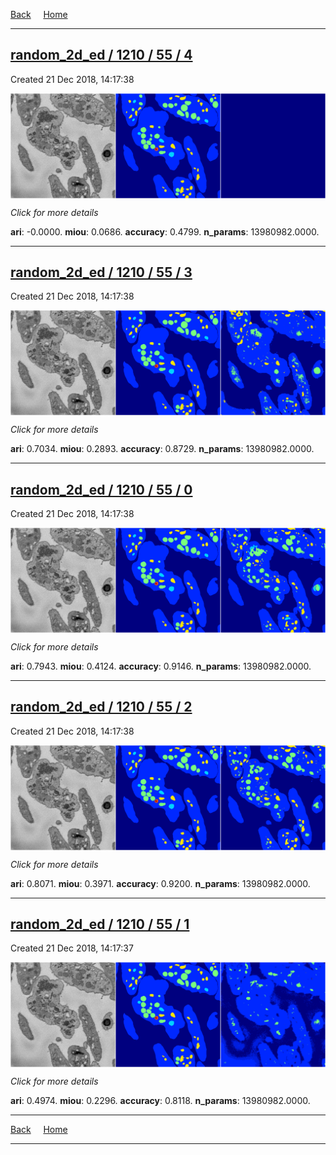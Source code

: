 
[Back](..)&nbsp;&nbsp;&nbsp;&nbsp;&nbsp;[Home](https://leapmanlab.github.io/snapshots)

---

<div class="summary"><a href="4"><h2>random_2d_ed / 1210 / 55 / 4</h2></a><p>Created 21 Dec 2018, 14:17:38
</p><a href="4"><img src="4/media/summary.png" align="center"></a><p>
<i>Click for more details</i>
</p></div>

**ari**: -0.0000. **miou**: 0.0686. **accuracy**: 0.4799. **n_params**: 13980982.0000. 

---

<div class="summary"><a href="3"><h2>random_2d_ed / 1210 / 55 / 3</h2></a><p>Created 21 Dec 2018, 14:17:38
</p><a href="3"><img src="3/media/summary.png" align="center"></a><p>
<i>Click for more details</i>
</p></div>

**ari**: 0.7034. **miou**: 0.2893. **accuracy**: 0.8729. **n_params**: 13980982.0000. 

---

<div class="summary"><a href="0"><h2>random_2d_ed / 1210 / 55 / 0</h2></a><p>Created 21 Dec 2018, 14:17:38
</p><a href="0"><img src="0/media/summary.png" align="center"></a><p>
<i>Click for more details</i>
</p></div>

**ari**: 0.7943. **miou**: 0.4124. **accuracy**: 0.9146. **n_params**: 13980982.0000. 

---

<div class="summary"><a href="2"><h2>random_2d_ed / 1210 / 55 / 2</h2></a><p>Created 21 Dec 2018, 14:17:38
</p><a href="2"><img src="2/media/summary.png" align="center"></a><p>
<i>Click for more details</i>
</p></div>

**ari**: 0.8071. **miou**: 0.3971. **accuracy**: 0.9200. **n_params**: 13980982.0000. 

---

<div class="summary"><a href="1"><h2>random_2d_ed / 1210 / 55 / 1</h2></a><p>Created 21 Dec 2018, 14:17:37
</p><a href="1"><img src="1/media/summary.png" align="center"></a><p>
<i>Click for more details</i>
</p></div>

**ari**: 0.4974. **miou**: 0.2296. **accuracy**: 0.8118. **n_params**: 13980982.0000. 

---

[Back](..)&nbsp;&nbsp;&nbsp;&nbsp;&nbsp;[Home](https://leapmanlab.github.io/snapshots)

---